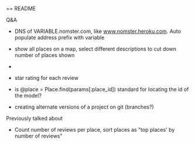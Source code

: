 == README

Q&A 

- DNS of VARIABLE.nomster.com, like www.nomster.heroku.com. Auto populate address prefix with variable
- show all places on a map, select different descriptions to cut down number of places shown

- 

- star rating for each review

- is @place = Place.find(params[:place_id]) standard for locating the id of the model?
- creating alternate versions of a project on git (branches?)


Previously talked about
- Count number of reviews per place, sort places as "top places' by number of reviews"